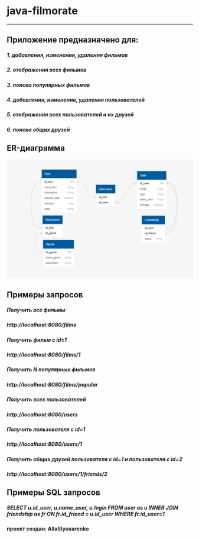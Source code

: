 # java-filmorate

-------------

## Приложение предназначено для:
##### 1. добавления, изменения, удаления фильмов
##### 2. отображения всех фильмов
##### 3. поиска популярных фильмов
##### 4. добавления, изменения, удаления пользователей
##### 5. отображения всех пользователей и их друзей
##### 6. поиска общих друзей

## ER-диаграмма
![ER-диаграмма](src/main/java/ru/yandex/practicum/filmorate/ER_1.jpg)

## Примеры запросов
##### Получить все фильмы
##### http://localhost:8080/films
##### Получить фильм с id=1
##### http://localhost:8080/films/1
##### Получить N популярных фильмов
##### http://localhost:8080/films/popular

##### Получить всех пользователей
##### http://localhost:8080/users
##### Получить пользователя с id=1
##### http://localhost:8080/users/1
##### Получить общих друзей пользователя с id=1 и пользователя с id=2
##### http://localhost:8080/users/1/friends/2

## Примеры SQL запросов
##### SELECT  u.id_user, u.name_user, u.login FROM user as u INNER JOIN friendship as fr ON fr.id_friend = u.id_user WHERE fr.id_user=1

#### проект создан: AllaSlyusarenko